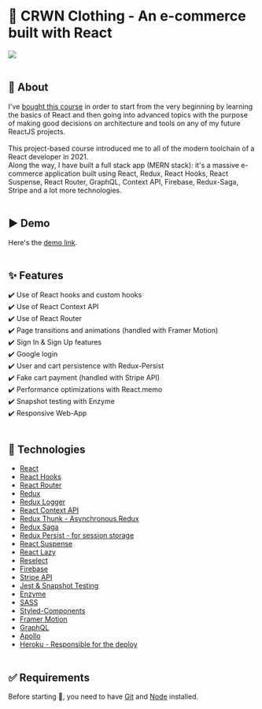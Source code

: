 # 👑 CRWN Clothing - An e-commerce built with React
![](https://cdn.jsdelivr.net/gh/Th3Wall/assets-cdn/CrownClothing.gif)
<br/><br/>

## 🎯 About ##

I've [bought this course](https://academy.zerotomastery.io/p/complete-react-developer-redux-hooks-graphql-zero-to-mastery) in order to start from the very beginning by learning the basics of React and then going into advanced topics with the purpose of making good decisions on architecture and tools on any of my future ReactJS projects.<br/><br/>
This project-based course introduced me to all of the modern toolchain of a React developer in 2021.<br/>
Along the way, I have built a full stack app (MERN stack): it's a massive e-commerce application built using React, Redux, React Hooks, React Suspense, React Router, GraphQL, Context API, Firebase, Redux-Saga, Stripe and a lot more technologies.<br/><br/>

## ▶️ Demo
Here's the [demo link](https://ecom-crwn-clothing.herokuapp.com/).
<br/><br/>

## :sparkles: Features ##

:heavy_check_mark: Use of React hooks and custom hooks<br/>
:heavy_check_mark: Use of React Context API<br/>
:heavy_check_mark: Use of React Router<br/>
:heavy_check_mark: Page transitions and animations (handled with Framer Motion)<br/>
:heavy_check_mark: Sign In & Sign Up features<br/>
:heavy_check_mark: Google login<br/>
:heavy_check_mark: User and cart persistence with Redux-Persist<br/>
:heavy_check_mark: Fake cart payment (handled with Stripe API)<br/>
:heavy_check_mark: Performance optimizations with React.memo<br/>
:heavy_check_mark: Snapshot testing with Enzyme<br/>
:heavy_check_mark: Responsive Web-App
<br/><br/>
## :rocket: Technologies ##

- [React](https://reactjs.org/)
- [React Hooks](https://reactjs.org/docs/hooks-intro.html)
- [React Router](https://reactrouter.com/)
- [Redux](https://redux.js.org/)
- [Redux Logger](https://github.com/LogRocket/redux-logger)
- [React Context API](https://reactjs.org/docs/context.html)
- [Redux Thunk - Asynchronous Redux](https://github.com/reduxjs/redux-thunk)
- [Redux Saga](https://redux-saga.js.org/)
- [Redux Persist - for session storage](https://github.com/rt2zz/redux-persist)
- [React Suspense](https://reactjs.org/docs/concurrent-mode-suspense.html)
- [React Lazy](https://reactjs.org/docs/code-splitting.html#reactlazy)
- [Reselect](https://github.com/reduxjs/reselect)
- [Firebase](https://firebase.google.com/)
- [Stripe API](https://stripe.com/docs)
- [Jest & Snapshot Testing](https://jestjs.io/docs/en/snapshot-testing)
- [Enzyme](https://github.com/enzymejs/enzyme)
- [SASS](https://sass-lang.com/)
- [Styled-Components](https://styled-components.com/)
- [Framer Motion](https://www.framer.com/motion/)
- [GraphQL](https://graphql.org/)
- [Apollo](https://www.apollographql.com/)
- [Heroku - Responsible for the deploy](https://www.heroku.com/)
<br/><br/>
## :white_check_mark: Requirements ##

Before starting :checkered_flag:, you need to have [Git](https://git-scm.com) and [Node](https://nodejs.org/en/) installed.
